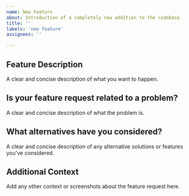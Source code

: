 ```yaml
---
name: New Feature
about: Introduction of a completely new addition to the codebase
title: ''
labels: 'new feature'
assignees: ''

---
```


## Feature Description
A clear and concise description of what you want to happen.

## Is your feature request related to a problem?
A clear and concise description of what the problem is.

## What alternatives have you considered?
A clear and concise description of any alternative solutions or features you've considered.

## Additional Context
Add any other context or screenshots about the feature request here.
